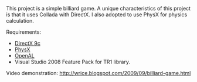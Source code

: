 This project is a simple billiard game. A unique characteristics of this project is that it uses Collada with DirectX. I also adopted to use PhysX for physics calculation.

Requirements:
  * [DirectX 9c](http://www.microsoft.com/downloads/details.aspx?FamilyID=2DA43D38-DB71-4C1B-BC6A-9B6652CD92A3&displaylang=en)
  * [PhysX](http://developer.nvidia.com/object/physx_downloads.html)
  * [OpenAL](http://connect.creativelabs.com/openal/Downloads/oalinst.zip)
  * Visual Studio 2008 Feature Pack for TR1 library.

Video demonstration: http://wrice.blogspot.com/2009/09/billiard-game.html
